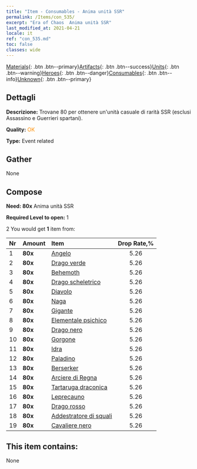 ```yaml
---
title: "Item - Consumables - Anima unità SSR"
permalink: /Items/con_535/
excerpt: "Era of Chaos  Anima unità SSR"
last_modified_at: 2021-04-21
locale: it
ref: "con_535.md"
toc: false
classes: wide
---
```

 [Materials](/it/Items/){: .btn .btn--primary}[Artifacts](/it/Items/Artifacts/){: .btn .btn--success}[Units](/it/Items/Units/){: .btn .btn--warning}[Heroes](/it/Items/Heroes/){: .btn .btn--danger}[Consumables](/it/Items/Consumables/){: .btn .btn--info}[Unknown](/it/Items/Unknown/){: .btn .btn--primary}

## Dettagli
 **Descrizione:** Trovane 80 per ottenere un'unità casuale di rarità SSR (esclusi Assassino e Guerrieri spartani).

 **Quality:** <span style="color: #FF8C00">OK</span>

 **Type:** Event related

## Gather

  None

## Compose

 **Need: 80x** Anima unità SSR

 **Required Level to open:** 1

 2 You would get **1** item  from:

  | Nr | Amount |     Item    | Drop Rate,% |
  |:---|:-------|:------------|:---------:|
  | 1 |  **80x** | [Angelo](/it/Items/unt_196/) | 5.26 | 
  | 2 |  **80x** | [Drago verde](/it/Items/unt_205/) | 5.26 | 
  | 3 |  **80x** | [Behemoth](/it/Items/unt_223/) | 5.26 | 
  | 4 |  **80x** | [Drago scheletrico](/it/Items/unt_214/) | 5.26 | 
  | 5 |  **80x** | [Diavolo](/it/Items/unt_232/) | 5.26 | 
  | 6 |  **80x** | [Naga](/it/Items/unt_240/) | 5.26 | 
  | 7 |  **80x** | [Gigante](/it/Items/unt_241/) | 5.26 | 
  | 8 |  **80x** | [Elementale psichico](/it/Items/unt_267/) | 5.26 | 
  | 9 |  **80x** | [Drago nero](/it/Items/unt_250/) | 5.26 | 
  | 10 |  **80x** | [Gorgone](/it/Items/unt_257/) | 5.26 | 
  | 11 |  **80x** | [Idra](/it/Items/unt_259/) | 5.26 | 
  | 12 |  **80x** | [Paladino](/it/Items/unt_197/) | 5.26 | 
  | 13 |  **80x** | [Berserker](/it/Items/unt_224/) | 5.26 | 
  | 14 |  **80x** | [Arciere di Regna](/it/Items/unt_274/) | 5.26 | 
  | 15 |  **80x** | [Tartaruga draconica](/it/Items/unt_278/) | 5.26 | 
  | 16 |  **80x** | [Leprecauno](/it/Items/unt_270/) | 5.26 | 
  | 17 |  **80x** | [Drago rosso](/it/Items/unt_251/) | 5.26 | 
  | 18 |  **80x** | [Addestratore di squali](/it/Items/unt_281/) | 5.26 | 
  | 19 |  **80x** | [Cavaliere nero](/it/Items/unt_213/) | 5.26 | 


## This item contains:

  None

